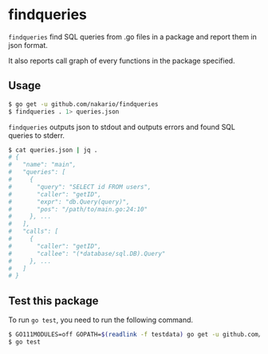# findqueries

`findqueries` find SQL queries from .go files in a package and report them in json format.

It also reports call graph of every functions in the package specified.

## Usage

```bash
$ go get -u github.com/nakario/findqueries
$ findqueries . 1> queries.json
```

`findqueries` outputs json to stdout and outputs errors and found SQL queries to stderr.

```bash
$ cat queries.json | jq .
# {
#   "name": "main",
#   "queries": [
#     {
#       "query": "SELECT id FROM users",
#       "caller": "getID",
#       "expr": "db.Query(query)",
#       "pos": "/path/to/main.go:24:10"
#     }, ...
#   ],
#   "calls": [
#     {
#       "caller": "getID",
#       "callee": "(*database/sql.DB).Query"
#     }, ...
#   ]
# }
```

## Test this package

To run `go test`, you need to run the following command.

```bash
$ GO111MODULES=off GOPATH=$(readlink -f testdata) go get -u github.com/jmoiron/sqlx
$ go test
```
